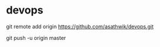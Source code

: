 # devops

git remote add origin https://github.com/asathwik/devops.git




git push -u origin master
